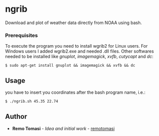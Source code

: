 # ngrib
Download and plot of weather data directly from NOAA using bash.

### Prerequisites

To execute the program you need to install wgrib2 for Linux users.
For Windows users I added wgrib2.exe and needed .dll files. Other softwares needed to be installed like *gnuplot*, *imagemagick*, *xvfb*, *cutycapt* and *dc*:
```gnuplot
$ sudo apt-get install gnuplot && imagemagick && xvfb && dc
```

## Usage
you have to insert you coordinates after the bash program name, i.e.:
```bash
$ ./ngrib.sh 45.35 22.74
```



## Author

* **Remo Tomasi** - *Idea and initial work* - [remotomasi](https://github.com/remotomasi)
